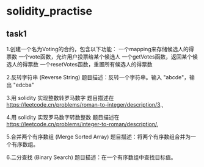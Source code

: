 # solidity_practise
## task1
1.创建一个名为Voting的合约，包含以下功能：
一个mapping来存储候选人的得票数
一个vote函数，允许用户投票给某个候选人
一个getVotes函数，返回某个候选人的得票数
一个resetVotes函数，重置所有候选人的得票数

2.反转字符串 (Reverse String)
题目描述：反转一个字符串。输入 "abcde"，输出 "edcba"

3.用 solidity 实现整数转罗马数字
题目描述在 https://leetcode.cn/problems/roman-to-integer/description/3.,

4.用 solidity 实现罗马数字转数整数
题目描述在 https://leetcode.cn/problems/integer-to-roman/description/,

5.合并两个有序数组 (Merge Sorted Array)
题目描述：将两个有序数组合并为一个有序数组。

6.二分查找 (Binary Search)
题目描述：在一个有序数组中查找目标值。
